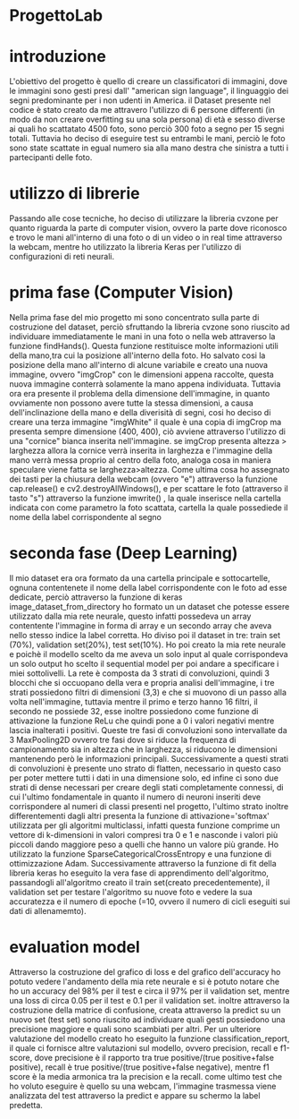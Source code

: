 # ProgettoLab
# introduzione
L'obiettivo del progetto è quello di creare un classificatori di immagini, dove le immagini sono gesti presi dall' "american sign language", il linguaggio dei segni predominante per i non udenti in America. il Dataset presente nel codice è stato creato da me attravero l'utilizzo di 6 persone differenti (in modo da non creare overfitting su una sola persona) di età e sesso diverse ai quali ho scattatato 4500 foto, sono perciò 300 foto a segno per 15 segni totali. Tuttavia ho deciso di eseguire test su entrambi le mani, perciò le foto sono state scattate in egual numero sia alla mano destra che sinistra a tutti i partecipanti delle foto.
# utilizzo di librerie
Passando alle cose tecniche, ho deciso di utilizzare la libreria cvzone per quanto riguarda la parte di computer vision, ovvero la parte dove riconosco e trovo le mani all'interno di una foto o di un video o in real time attraverso la webcam, mentre ho utilizzato la libreria Keras per l'utilizzo di configurazioni di reti neurali.
# prima fase (Computer Vision)
Nella prima fase del mio progetto mi sono concentrato sulla parte di costruzione del dataset, perciò sfruttando la libreria cvzone sono riuscito ad individuare immediatamente le mani in una foto o nella web attraverso la funzione findHands(). Questa funzione restituisce molte informazioni utili della mano,tra cui la posizione all'interno della foto. Ho salvato cosi la posizione della mano all'interno di alcune variabile e creato una nuova immagine, ovvero "imgCrop" con le dimensioni appena raccolte, questa nuova immagine conterrà solamente la mano appena individuata. Tuttavia ora era presente il problema della dimensione dell'immagine, in quanto ovviamente non possono avere tutte la stessa dimensioni, a causa dell'inclinazione della mano e della diverisità di segni, cosi ho deciso di creare una terza immagine "imgWhite" il quale è una copia di imgCrop ma presenta sempre dimensione (400, 400), ciò avviene attraverso l'utilizzo di una "cornice" bianca inserita nell'immagine. se imgCrop presenta altezza > larghezza allora la cornice verrà inserita in larghezza e l'immagine della mano verrà messa proprio al centro della foto, analoga cosa in maniera speculare viene fatta se larghezza>altezza. Come ultima cosa ho assegnato dei tasti per la chiusura della webcam (ovvero "e") attraverso la funzione cap.release() e cv2.destroyAllWindows(), e per scattare le foto (attraverso il tasto "s") attraverso la funzione imwrite() , la quale inserisce nella cartella indicata con come parametro la foto scattata, cartella la quale possediede il nome della label corrispondente al segno 
# seconda fase (Deep Learning)
Il mio dataset era ora formato da una cartella principale e sottocartelle, ognuna contentenete il nome della label corrispondente con le foto ad esse dedicate, perciò attraverso la funzione di keras image_dataset_from_directory ho formato un un dataset che potesse essere utilizzato dalla mia rete neurale, questo infatti possedeva un array contentente l'immagine in forma di array e un secondo array che aveva nello stesso indice la label corretta. Ho diviso poi il dataset in tre: train set (70%), validation set(20%), test set(10%). Ho poi creato la mia rete neurale e poichè il modello scelto da me aveva un solo input al quale corrispondeva un solo output ho scelto il sequential model per poi andare a specificare i miei sottolivelli. La rete è composta da 3 strati di convoluzioni, quindi 3 blocchi che si occuopano della vera e propria analisi dell'immagine, i tre strati possiedono filtri di dimensioni (3,3) e che si muovono di un passo alla volta nell'immagine, tuttavia mentre il primo e terzo hanno 16 filtri, il secondo ne possiede 32, esse inoltre possiedono come funzione di attivazione la funzione ReLu che quindi pone a 0 i valori negativi mentre lascia inalterati i positivi. Queste tre fasi di convoluzioni sono intervallate da 3 MaxPooling2D ovvero tre fasi dove si riduce la frequenza di campionamento sia in altezza che in larghezza, si riducono le dimensioni mantenendo però le informazioni principali. Successivamente a questi strati di convoluzioni è presente uno strato di flatten, necessario in questo caso per poter mettere tutti i dati in una dimensione solo, ed infine ci sono due strati di dense necessari per creare degli stati completamente connessi, di cui l'ultimo fondamentale in quanto il numero di neuroni inseriti deve corrispondere al numeri di classi presenti nel progetto, l'ultimo strato inoltre differentementi dagli altri presenta la funzione di attivazione='softmax' utilizzata per gli algoritmi multiclassi, infatti questa funzione comprime un vettore di k-dimensioni in valori compresi tra 0 e 1 e nasconde i valori più piccoli dando maggiore peso a quelli che hanno un valore più grande. Ho utilizzato la funzione SparseCategoricalCrossEntropy e una funzione di ottimizzazione Adam. Successivamente attraverso la funzione di fit della libreria keras ho eseguito la vera fase di apprendimento dell'algoritmo, passandogli all'algoritmo creato il train set(creato precedentemente), il validation set per testare l'algoritmo su nuove foto e vedere la sua accuratezza e il numero di epoche (=10, ovvero il numero di cicli eseguiti sui dati di allenamemto).
# evaluation model
Attraverso la costruzione del grafico di loss e del grafico dell'accuracy ho potuto vedere l'andamento della mia rete neurale e si è potuto notare che ho un accuracy del 98% per il test e circa il 97% per il validation set, mentre una loss di circa 0.05 per il test e 0.1 per il validation set. inoltre attraverso la costruzione della matrice di confusione, creata attraverso la predict su un nuovo set (test set) sono riuscito ad individuare quali gesti possiedono una precisione maggiore e quali sono scambiati per altri. Per un ulteriore valutazione del modello creato ho eseguito la funzione classification_report, il quale ci fornisce altre valutazioni sul modello, ovvero precision, recall e f1-score, dove precisione è il rapporto tra true positive/(true positive+false positive), recall è true positive/(true positive+false negative), mentre f1 score è la media armonica tra la precision e la recall. come ultimo test che ho voluto eseguire è quello su una webcam, l'immagine trasmessa viene analizzata del test attraverso la predict e appare su schermo la label predetta.